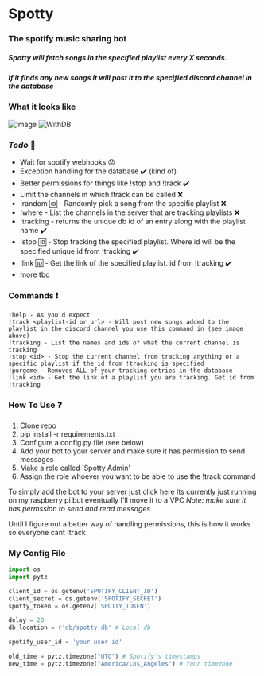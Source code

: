 # Spotty
### The spotify music sharing bot

##### Spotty will fetch songs in the specified playlist every X seconds.
##### If it finds any new songs it will post it to the specified discord channel in the database

### What it looks like
![Image](https://i.imgur.com/JQADBCK.png)
![WithDB](https://i.imgur.com/nP1H8Sx.png)

### *Todo* :construction:
- Wait for spotify webhooks :worried:
- Exception handling for the database :heavy_check_mark: (kind of)
- Better permissions for things like !stop and !track :heavy_check_mark:
- Limit the channels in which !track can be called :x:
- !random :id: - Randomly pick a song from the specific playlist :x:
- !where - List the channels in the server that are tracking playlists :x:
- !tracking - returns the unique db id of an entry along with the playlist name :heavy_check_mark:
- !stop :id: - Stop tracking the specified playlist. Where id will be the specified unique id from !tracking :heavy_check_mark:
- !link :id: - Get the link of the specified playlist. id from !tracking :heavy_check_mark:
- more tbd

### Commands :exclamation:
```
!help - As you'd expect
!track <playlist-id or url> - Will post new songs added to the playlist in the discord channel you use this command in (see image above)
!tracking - List the names and ids of what the current channel is tracking
!stop <id> - Stop the current channel from tracking anything or a specific playlist if the id from !tracking is specified
!purgeme - Removes ALL of your tracking entries in the database
!link <id> - Get the link of a playlist you are tracking. Get id from !tracking
```

### How To Use :question:
1. Clone repo
2. pip install -r requirements.txt
3. Configure a config.py file (see below)
4. Add your bot to your server and make sure it has permission to send messages
5. Make a role called 'Spotty Admin'
6. Assign the role whoever you want to be able to use the !track command

To simply add the bot to your server just [click here](https://discordapp.com/oauth2/authorize?scope=bot&permissions=11392&client_id=519285781479555089)
Its currently just running on my raspberry pi but eventually I'll move it to a VPC
*Note: make sure it has permssion to send and read messages*

Until I figure out a better way of handling permissions, this is how it works so everyone cant !track

### My Config File
```python
import os
import pytz

client_id = os.getenv('SPOTIFY_CLIENT_ID')
client_secret = os.getenv('SPOTIFY_SECRET')
spotty_token = os.getenv('SPOTTY_TOKEN')

delay = 20
db_location = r'db/spotty.db' # Local db

spotify_user_id = 'your user id'

old_time = pytz.timezone("UTC") # Spotify's timestamps
new_time = pytz.timezone("America/Los_Angeles") # Your timezone

```
